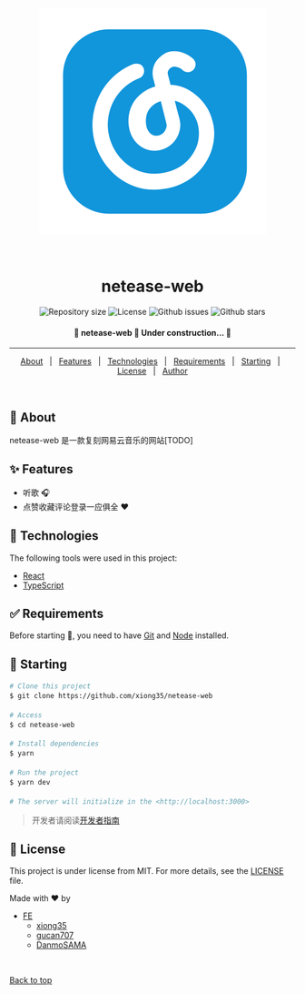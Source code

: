 <div align="center" id="top">
  <img src="./public/logo.svg" alt="netease-web" />

&#xa0;

</div>

<h1 align="center">netease-web</h1>

<p align="center">

  <img alt="Repository size" src="https://img.shields.io/github/repo-size/xiong35/netease-web?color=64EDAC">

  <img alt="License" src="https://img.shields.io/github/license/xiong35/netease-web?color=64EDAC">

  <img alt="Github issues" src="https://img.shields.io/github/issues/xiong35/netease-web?color=64EDAC" />

  <img alt="Github stars" src="https://img.shields.io/github/stars/xiong35/netease-web?color=64EDAC" />
</p>

<!-- Status -->

<h4 align="center">
 🚧  netease-web 🚀 Under construction...  🚧
</h4>

<hr>

<p align="center">
  <a href="#dart-about">About</a> &#xa0; | &#xa0;
  <a href="#sparkles-features">Features</a> &#xa0; | &#xa0;
  <a href="#rocket-technologies">Technologies</a> &#xa0; | &#xa0;
  <a href="#white_check_mark-requirements">Requirements</a> &#xa0; | &#xa0;
  <a href="#checkered_flag-starting">Starting</a> &#xa0; | &#xa0;
  <a href="#memo-license">License</a> &#xa0; | &#xa0;
  <a href="https://github.com/xiong35" target="_blank">Author</a>
</p>

<br>

## :dart: About

netease-web 是一款复刻网易云音乐的网站[TODO]

## :sparkles: Features

- 听歌 🎧
- 点赞收藏评论登录一应俱全 ♥

## :rocket: Technologies

The following tools were used in this project:

- [React](https://reactjs.org/)
- [TypeScript](https://www.typescriptlang.org/)

## :white_check_mark: Requirements

Before starting :checkered_flag:, you need to have [Git](https://git-scm.com) and [Node](https://nodejs.org/en/) installed.

## :checkered_flag: Starting

```bash
# Clone this project
$ git clone https://github.com/xiong35/netease-web

# Access
$ cd netease-web

# Install dependencies
$ yarn

# Run the project
$ yarn dev

# The server will initialize in the <http://localhost:3000>
```

> 开发者请阅读[开发者指南](./docs/开发者指南.md)

## :memo: License

This project is under license from MIT. For more details, see the [LICENSE](LICENSE.md) file.

Made with :heart: by

- [FE](https://github.com/xiong35/netease-web-FE)
  - [xiong35](https://github.com/xiong35)
  - [gucan707](https://github.com/gucan707)
  - [DanmoSAMA](https://github.com/DanmoSAMA)

&#xa0;

<a href="#top">Back to top</a>
